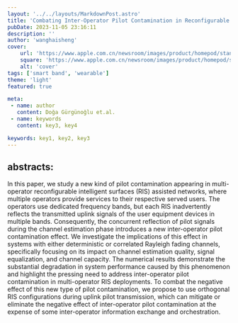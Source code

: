 ```yaml
---
layout: '../../layouts/MarkdownPost.astro'
title: 'Combating Inter-Operator Pilot Contamination in Reconfigurable Intelligent Surfaces Assisted Multi-Operator Networks'
pubDate: 2023-11-05 23:16:11
description: ''
author: 'wanghaisheng'
cover:
    url: 'https://www.apple.com.cn/newsroom/images/product/homepod/standard/Apple-HomePod-hero-230118_big.jpg.large_2x.jpg'
    square: 'https://www.apple.com.cn/newsroom/images/product/homepod/standard/Apple-HomePod-hero-230118_big.jpg.large_2x.jpg'
    alt: 'cover'
tags: ['smart band', 'wearable'] 
theme: 'light'
featured: true

meta:
 - name: author
   content: Doğa Gürgünoğlu et.al.
 - name: keywords
   content: key3, key4

keywords: key1, key2, key3
---
```


## abstracts:
In this paper, we study a new kind of pilot contamination appearing in multi-operator reconfigurable intelligent surfaces (RIS) assisted networks, where multiple operators provide services to their respective served users. The operators use dedicated frequency bands, but each RIS inadvertently reflects the transmitted uplink signals of the user equipment devices in multiple bands. Consequently, the concurrent reflection of pilot signals during the channel estimation phase introduces a new inter-operator pilot contamination effect. We investigate the implications of this effect in systems with either deterministic or correlated Rayleigh fading channels, specifically focusing on its impact on channel estimation quality, signal equalization, and channel capacity. The numerical results demonstrate the substantial degradation in system performance caused by this phenomenon and highlight the pressing need to address inter-operator pilot contamination in multi-operator RIS deployments. To combat the negative effect of this new type of pilot contamination, we propose to use orthogonal RIS configurations during uplink pilot transmission, which can mitigate or eliminate the negative effect of inter-operator pilot contamination at the expense of some inter-operator information exchange and orchestration.
